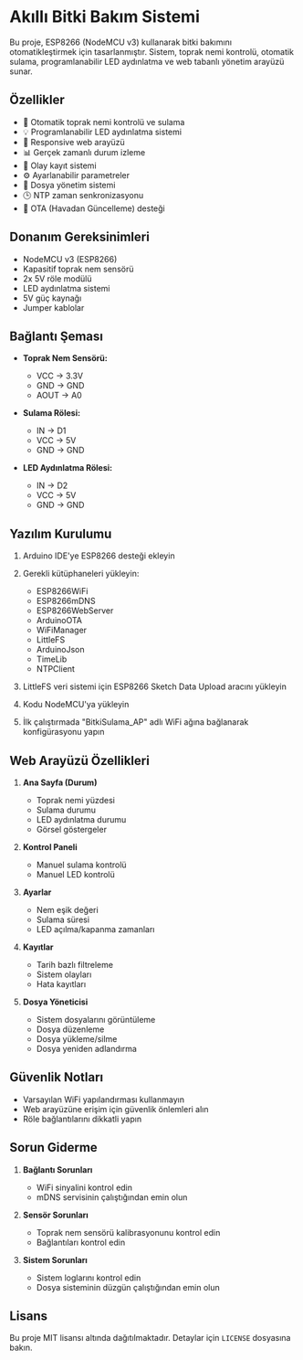 # Akıllı Bitki Bakım Sistemi

Bu proje, ESP8266 (NodeMCU v3) kullanarak bitki bakımını otomatikleştirmek için tasarlanmıştır. Sistem, toprak nemi kontrolü, otomatik sulama, programlanabilir LED aydınlatma ve web tabanlı yönetim arayüzü sunar.

## Özellikler

- 🌱 Otomatik toprak nemi kontrolü ve sulama
- 💡 Programlanabilir LED aydınlatma sistemi
- 📱 Responsive web arayüzü
- 📊 Gerçek zamanlı durum izleme
- 📝 Olay kayıt sistemi
- ⚙️ Ayarlanabilir parametreler
- 📂 Dosya yönetim sistemi
- 🕒 NTP zaman senkronizasyonu
- 🔄 OTA (Havadan Güncelleme) desteği

## Donanım Gereksinimleri

- NodeMCU v3 (ESP8266)
- Kapasitif toprak nem sensörü
- 2x 5V röle modülü
- LED aydınlatma sistemi
- 5V güç kaynağı
- Jumper kablolar

## Bağlantı Şeması

- **Toprak Nem Sensörü:**
  - VCC → 3.3V
  - GND → GND
  - AOUT → A0

- **Sulama Rölesi:**
  - IN → D1
  - VCC → 5V
  - GND → GND

- **LED Aydınlatma Rölesi:**
  - IN → D2
  - VCC → 5V
  - GND → GND

## Yazılım Kurulumu

1. Arduino IDE'ye ESP8266 desteği ekleyin
2. Gerekli kütüphaneleri yükleyin:
   - ESP8266WiFi
   - ESP8266mDNS
   - ESP8266WebServer
   - ArduinoOTA
   - WiFiManager
   - LittleFS
   - ArduinoJson
   - TimeLib
   - NTPClient

3. LittleFS veri sistemi için ESP8266 Sketch Data Upload aracını yükleyin
4. Kodu NodeMCU'ya yükleyin
5. İlk çalıştırmada "BitkiSulama_AP" adlı WiFi ağına bağlanarak konfigürasyonu yapın

## Web Arayüzü Özellikleri

1. **Ana Sayfa (Durum)**
   - Toprak nemi yüzdesi
   - Sulama durumu
   - LED aydınlatma durumu
   - Görsel göstergeler

2. **Kontrol Paneli**
   - Manuel sulama kontrolü
   - Manuel LED kontrolü

3. **Ayarlar**
   - Nem eşik değeri
   - Sulama süresi
   - LED açılma/kapanma zamanları

4. **Kayıtlar**
   - Tarih bazlı filtreleme
   - Sistem olayları
   - Hata kayıtları

5. **Dosya Yöneticisi**
   - Sistem dosyalarını görüntüleme
   - Dosya düzenleme
   - Dosya yükleme/silme
   - Dosya yeniden adlandırma

## Güvenlik Notları

- Varsayılan WiFi yapılandırması kullanmayın
- Web arayüzüne erişim için güvenlik önlemleri alın
- Röle bağlantılarını dikkatli yapın

## Sorun Giderme

1. **Bağlantı Sorunları**
   - WiFi sinyalini kontrol edin
   - mDNS servisinin çalıştığından emin olun

2. **Sensör Sorunları**
   - Toprak nem sensörü kalibrasyonunu kontrol edin
   - Bağlantıları kontrol edin

3. **Sistem Sorunları**
   - Sistem loglarını kontrol edin
   - Dosya sisteminin düzgün çalıştığından emin olun

## Lisans

Bu proje MIT lisansı altında dağıtılmaktadır. Detaylar için `LICENSE` dosyasına bakın.
